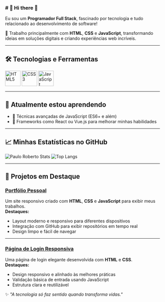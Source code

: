 ### # 👋 Hi there 🙂  
Eu sou um **Programador Full Stack**, fascinado por tecnologia e tudo relacionado ao desenvolvimento de software!  

🚀 Trabalho principalmente com **HTML**, **CSS** e **JavaScript**, transformando ideias em soluções digitais e criando experiências web incríveis.  

---

## 🛠️ Tecnologias e Ferramentas
[<img src="https://cdn.jsdelivr.net/gh/devicons/devicon/icons/html5/html5-original.svg" alt="HTML5" width="50" height="50"/>](https://developer.mozilla.org/pt-BR/docs/Web/HTML)
[<img src="https://cdn.jsdelivr.net/gh/devicons/devicon/icons/css3/css3-original.svg" alt="CSS3" width="50" height="50"/>](https://developer.mozilla.org/pt-BR/docs/Web/CSS)
[<img src="https://cdn.jsdelivr.net/gh/devicons/devicon/icons/javascript/javascript-original.svg" alt="JavaScript" width="50" height="50"/>](https://developer.mozilla.org/pt-BR/docs/Web/JavaScript)

  

---

## 🌱 Atualmente estou aprendendo
- 📖 Técnicas avançadas de JavaScript (ES6+ e além)  
- 🌟 Frameworks como React ou Vue.js para melhorar minhas habilidades  

---

## 📈 Minhas Estatísticas no GitHub  
![Paulo Roberto Stats](https://github-readme-stats.vercel.app/api?username=PauloR063&show_icons=true&theme=radical)
![Top Langs](https://github-readme-stats.vercel.app/api/top-langs/?username=PauloR063&layout=compact&theme=radical)

---

## 🌟 Projetos em Destaque

### [**Portfólio Pessoal**](https://github.com/SEU_USUARIO/portfolio)
Um site responsivo criado com **HTML**, **CSS** e **JavaScript** para exibir meus trabalhos.  
**Destaques:**  
- Layout moderno e responsivo para diferentes dispositivos  
- Integração com GitHub para exibir repositórios em tempo real  
- Design limpo e fácil de navegar  

---

### [**Página de Login Responsiva**](https://github.com/PauloR063/Projetos)
Uma página de login elegante desenvolvida com **HTML** e **CSS**.  
**Destaques:**  
- Design responsivo e alinhado às melhores práticas  
- Validação básica de entrada usando JavaScript  
- Estrutura clara e reutilizável  




✨ *"A tecnologia só faz sentido quando transforma vidas."*  


